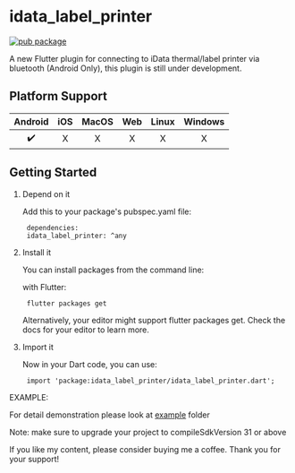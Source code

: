 # idata_label_printer

[![pub package](https://img.shields.io/pub/v/idata_label_printer.svg)](https://pub.dev/packages/idata_label_printer)

A new Flutter plugin for connecting to iData thermal/label printer via bluetooth (Android Only), this plugin is still under development.

## Platform Support

| Android | iOS | MacOS | Web | Linux | Windows |
| :-----: | :-: | :---: | :-: | :---: | :-----: |
|   ✔️    | ️X  |  ️X   | ️X  |  ️X   |   ️X    |

## Getting Started

1. Depend on it

    Add this to your package's pubspec.yaml file:

        dependencies:
        idata_label_printer: ^any

2. Install it

    You can install packages from the command line:

    with Flutter:

        flutter packages get

    Alternatively, your editor might support flutter packages get. Check the docs for your editor to learn more.

3. Import it

    Now in your Dart code, you can use:

        import 'package:idata_label_printer/idata_label_printer.dart';

EXAMPLE:

For detail demonstration please look at [example](https://github.com/Sathish0225/idata_label_printer/tree/main/example) folder

Note: make sure to upgrade your project to compileSdkVersion 31 or above

If you like my content, please consider buying me a coffee. Thank you for your support!
